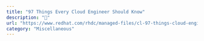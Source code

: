 ```yaml
---
title: "97 Things Every Cloud Engineer Should Know"
description: "📔"
url: "https://www.redhat.com/rhdc/managed-files/cl-97-things-cloud-engineers-know-e-book-oreilly-f28602-202105-en.pdf"
category: "Miscellaneous"
---
```


